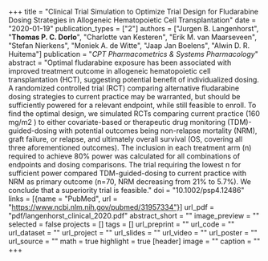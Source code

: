 +++
title = "Clinical Trial Simulation to Optimize Trial Design for Fludarabine Dosing Strategies in Allogeneic Hematopoietic Cell Transplantation"
date = "2020-01-19"
publication_types = ["2"]
authors = ["Jurgen B. Langenhorst", "**Thomas P. C. Dorlo**", "Charlotte van Kesteren",  "Erik M. van Maarseveen", "Stefan Nierkens", "Moniek A. de Witte", "Jaap Jan Boelens", "Alwin D. R. Huitema"]
publication = "_CPT Pharmacometrics & Systems Pharmacology_"
abstract = "Optimal fludarabine exposure has been associated with improved treatment outcome in allogeneic hematopoietic cell transplantation (HCT), suggesting potential benefit of individualized dosing. A randomized controlled trial (RCT) comparing alternative fludarabine dosing strategies to current practice may be warranted, but should be sufficiently powered for a relevant endpoint, while still feasible to enroll. To find the optimal design, we simulated RCTs comparing current practice (160 mg/m2 ) to either covariate-based or therapeutic drug monitoring (TDM)-guided-dosing with potential outcomes being non-relapse mortality (NRM), graft failure, or relapse, and ultimately overall survival (OS, covering all three aforementioned outcomes). The inclusion in each treatment arm (n) required to achieve 80% power was calculated for all combinations of endpoints and dosing comparisons. The trial requiring the lowest n for sufficient power compared TDM-guided-dosing to current practice with NRM as primary outcome (n=70, NRM decreasing from 21% to 5.7%). We conclude that a superiority trial is feasible."
doi = "10.1002/psp4.12486"
links = [{name = "PubMed", url = "https://www.ncbi.nlm.nih.gov/pubmed/31957334"}]
url_pdf = "pdf/langenhorst_clinical_2020.pdf"
abstract_short = ""
image_preview = ""
selected = false
projects = []
tags = []
url_preprint = ""
url_code = ""
url_dataset = ""
url_project = ""
url_slides = ""
url_video = ""
url_poster = ""
url_source = ""
math = true
highlight = true
[header]
image = ""
caption = ""
+++
